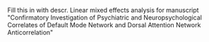 Fill this in with descr.
Linear mixed effects analysis for manuscript "Confirmatory Investigation of Psychiatric and Neuropsychological Correlates of Default Mode Network and Dorsal Attention Network Anticorrelation"
